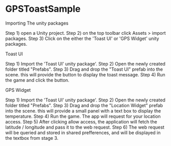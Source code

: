 # GPSToastSample

Importing The unity packages

Step 1) open a Unity project.
Step 2) on the top toolbar click Assets > import packages.
Step 3) Click on the either the 'Toast UI' or 'GPS Widget' unity packages. 


Toast UI

Step 1) Import the 'Toast UI' unity package'.
Step 2) Open the newly created folder titled "Prefabs".
Step 3) Drag and drop the "Toast UI" prefab into the scene. this will provide the button to display the toast message.
Step 4) Run the game and click the button.


GPS Widget

Step 1) Import the 'Toast UI' unity package'.
Step 2) Open the newly created folder titled "Prefabs".
Step 3) Drag and drop the "Location Widget" prefab into the scene. this will provide a small panel with a text box to display the temperature.
Step 4) Run the game. The app will request for your location access.
Step 5) After clicking allow access, the application will fetch the latitude / longitude and pass it to the web request.
Step 6) The web request will be queried and stored in shared prefferences, and will be displayed in the textbox from stage 3.
